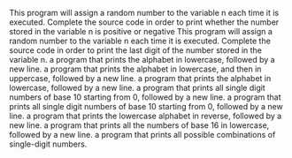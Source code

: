 This program will assign a random number to the variable n each time it is executed. Complete the source code in order to print whether the number stored in the variable n is positive or negative
This program will assign a random number to the variable n each time it is executed. Complete the source code in order to print the last digit of the number stored in the variable n.
 a program that prints the alphabet in lowercase, followed by a new line.
 a program that prints the alphabet in lowercase, and then in uppercase, followed by a new line.
 a program that prints the alphabet in lowercase, followed by a new line.
 a program that prints all single digit numbers of base 10 starting from 0, followed by a new line.
 a program that prints all single digit numbers of base 10 starting from 0, followed by a new line.
 a program that prints the lowercase alphabet in reverse, followed by a new line.
 a program that prints all the numbers of base 16 in lowercase, followed by a new line.
 a program that prints all possible combinations of single-digit numbers.
